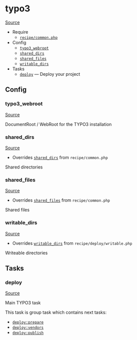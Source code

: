 <!-- DO NOT EDIT THIS FILE! -->
<!-- Instead edit recipe/typo3.php -->
<!-- Then run bin/docgen -->

# typo3

[Source](/recipe/typo3.php)



* Require
  * [`recipe/common.php`](/docs/recipe/common.md)
* Config
  * [`typo3_webroot`](#typo3_webroot)
  * [`shared_dirs`](#shared_dirs)
  * [`shared_files`](#shared_files)
  * [`writable_dirs`](#writable_dirs)
* Tasks
  * [`deploy`](#deploy) — Deploy your project

## Config
### typo3_webroot
[Source](/recipe/typo3.php#L11)

DocumentRoot / WebRoot for the TYPO3 installation

### shared_dirs
[Source](/recipe/typo3.php#L26)

* Overrides [`shared_dirs`](/docs/recipe/common.md#shared_dirs) from `recipe/common.php`

Shared directories

### shared_files
[Source](/recipe/typo3.php#L35)

* Overrides [`shared_files`](/docs/recipe/common.md#shared_files) from `recipe/common.php`

Shared files

### writable_dirs
[Source](/recipe/typo3.php#L42)

* Overrides [`writable_dirs`](/docs/recipe/deploy/writable.md#writable_dirs) from `recipe/deploy/writable.php`

Writeable directories


## Tasks
### deploy
[Source](/recipe/typo3.php#L17)

Main TYPO3 task

This task is group task which contains next tasks:
* [`deploy:prepare`](/docs/recipe/common.md#deployprepare)
* [`deploy:vendors`](/docs/recipe/deploy/vendors.md#deployvendors)
* [`deploy:publish`](/docs/recipe/common.md#deploypublish)


